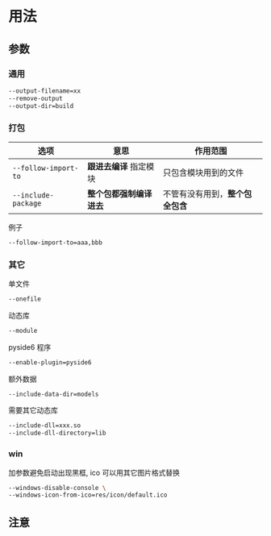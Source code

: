 # 用法

## 参数

### 通用

```sh
--output-filename=xx
--remove-output
--output-dir=build
```

### 打包

| 选项                 | 意思                     | 作用范围                         |
| -------------------- | ------------------------ | -------------------------------- |
| `--follow-import-to` | **跟进去编译** 指定模块  | 只包含模块用到的文件             |
| `--include-package`  | **整个包都强制编译进去** | 不管有没有用到，**整个包全包含** |

例子

```sh
--follow-import-to=aaa,bbb
```

### 其它

单文件

```sh
--onefile
```

动态库

```sh
--module
```

pyside6 程序

```sh
--enable-plugin=pyside6
```

额外数据

```sh
--include-data-dir=models
```

需要其它动态库

```sh
--include-dll=xxx.so
--include-dll-directory=lib
```

### win

加参数避免启动出现黑框, ico 可以用其它图片格式替换

```sh
--windows-disable-console \
--windows-icon-from-ico=res/icon/default.ico
```

## 注意
